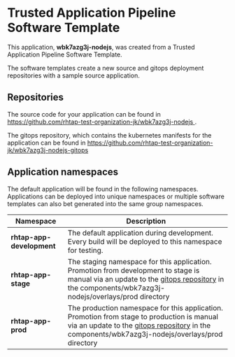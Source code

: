 # Trusted Application Pipeline Software Template

This application, **wbk7azg3j-nodejs**, was created from a Trusted Application Pipeline Software Template.

The software templates create a new source and gitops deployment repositories with a sample source application. 

## Repositories

The source code for your application can be found in [https://github.com/rhtap-test-organization-jk/wbk7azg3j-nodejs ](https://github.com/rhtap-test-organization-jk/wbk7azg3j-nodejs ).
 
The gitops repository, which contains the kubernetes manifests for the application can be found in 
[https://github.com/rhtap-test-organization-jk/wbk7azg3j-nodejs-gitops ](https://github.com/rhtap-test-organization-jk/wbk7azg3j-nodejs-gitops ) 

## Application namespaces 

The default application will be found in the following namespaces. Applications can be deployed into unique namespaces or multiple software templates can also bet generated into the same group namespaces.  

|  Namespace   |  Description   |  
| -------- | -------- |   
| **rhtap-app-development** | The default application during development. Every build will be deployed to this namespace for testing. | 
| **rhtap-app-stage** | The staging namespace for this application. Promotion from development to stage is manual via an update to the [gitops repository](https://github.com/rhtap-test-organization-jk/wbk7azg3j-nodejs-gitops ) in the components/wbk7azg3j-nodejs/overlays/prod directory |  
| **rhtap-app-prod** | The production namespace for this application. Promotion from stage to production is manual via an update to the [gitops repository](https://github.com/rhtap-test-organization-jk/wbk7azg3j-nodejs-gitops ) in the components/wbk7azg3j-nodejs/overlays/prod directory | 